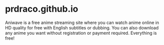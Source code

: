 # prdraco.github.io

Aniwave is a free anime streaming site where you can watch anime online
    in HD quality for free with English subtitles or dubbing. You can also download any anime you 
    want without registration or payment required. Everything is free!
